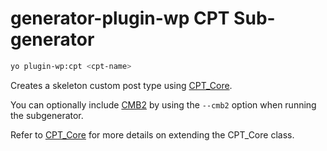 # generator-plugin-wp CPT Sub-generator

```bash
yo plugin-wp:cpt <cpt-name>
```

Creates a skeleton custom post type using [CPT_Core](https://github.com/WebDevStudios/CPT_Core).

You can optionally include [CMB2](https://github.com/WebDevStudios/CMB2) by using the `--cmb2` option when running the subgenerator.

Refer to [CPT_Core](https://github.com/WebDevStudios/CPT_Core) for more details on extending the CPT_Core class.
